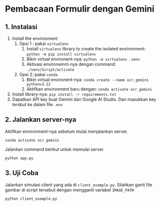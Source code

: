 # Pembacaan Formulir dengan Gemini

## 1. Instalasi

1. Install the environment
   1. Opsi 1 : pakai `virtualenv`
      1. Install `virtualenv` library to create the isolated environment: `python -m pip install virtualenv`
      2. Bikin virtual environent-nya: `python -m virtualenv .venv`
      3. Aktivasi environemnt-nya dengan command: `./venv/Script/activate`
   2. Opsi 2: pakai `conda`
      1. Bikin virtual environent-nya: `conda create --name ocr_gemini python=3.12`
      2. Aktifkan environment baru dengan: `conda activate ocr_gemini`
2. Install library-nya: `pip install -r requirements.txt`
3. Dapatkan API key buat Gemini dari Google AI Studio. Dan masukkan key tersbut ke dalam file `.env`

## 2. Jalankan server-nya

Aktifkan environment-nya sebelum mulai menjalankan server.

```
conda activate ocr_gemini
```

Jalankan command berikut untuk memulai server.

```
python app.py
```

## 3. Uji Coba

Jalankan simulasi client yang ada di `client_example.py`. Silahkan ganti file gambar di script tersebut dengan mengganti variabel `IMAGE_PATH`

```
python client_example.py
```